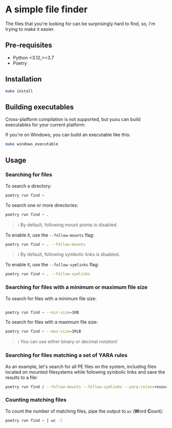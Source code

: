 # A simple file finder

The files that you're looking for can be surprisingly hard to find, so, I'm trying to make it easier.

## Pre-requisites

- Python <3.12,>=3.7
- Poetry

## Installation

```bash
make install
```

## Building executables

Cross-platform compilation is not supported, but yuou can build executables for your current platform:

If you're on Windows, you can build an executable like this:

```bash
make windows_executable
```

## Usage

### Searching for files

To search a directory:

```bash
poetry run find ~
```

To search one or more directories:

```bash
poetry run find ~ .
```

> ℹ️ By default, following mount points is disabled.

To enable it, use the `--follow-mounts` flag:

```bash
poetry run find ~ . --follow-mounts
```

> ℹ️ By default, following symbolic links is disabled.

To enable it, use the `--follow-symlinks` flag:

```bash
poetry run find ~ . --follow-symlinks
```

### Searching for files with a minimum or maximum file size

To search for files with a minimum file size:

```bash

poetry run find ~ --min-size=1KB
```

To search for files with a maximum file size:

```bash
poetry run find ~ --max-size=1MiB
```

> ℹ️ You can use either binary or decimal notation!

### Searching for files matching a set of YARA rules

As an example, let's search for all PE files on the system, including files located on mounted filesystems while following symbolic links and save the results to a file:

```bash
poetry run find / --follow-mounts --follow-symlinks --yara-rules=resources/yara/pe-files.yar -o pe-files.txt
```

### Counting matching files

To count the number of matching files, pipe the output to `wc` (**W**ord **C**ount):

```bash
poetry run find ~ | wc -l
```
